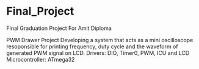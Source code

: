 # Final_Project
Final Graduation Project For Amit Diploma

PWM Drawer Project
Developing a system that acts as a mini oscilloscope resoponsible for printing frequency, duty cycle and the waveform of generated PWM signal on LCD.
Drivers: DIO, Timer0, PWM, ICU and LCD
Microcontroller: ATmega32
